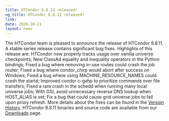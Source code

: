 ```yaml
---
title: HTCondor 8.8.11 released!
og_title: HTCondor 8.8.11 released!
link: 
date: 2020-10-21
layout: news
---
```


The HTCondor team is pleased to announce the release of HTCondor 8.8.11. A stable series release contains significant bug fixes.  Highlights of this release are: HTCondor now properly tracks usage over vanilla universe checkpoints; New ClassAd equality and inequality operators in the Python bindings; Fixed a bug where removing in-use routes could crash the job router; Fixed a bug where condor_chirp would abort after success on Windows; Fixed a bug where using MACHINE_RESOURCE_NAMES could crash the startd; Improved condor c-gahp to prioritize commands over file transfers; Fixed a rare crash in the schedd when running many local universe jobs; With GSI, avoid unnecessary reverse DNS lookup when HOST_ALIAS is set; Fix a bug that could cause grid universe jobs to fail upon proxy refresh.  More details about the fixes can be found in the <a href="https://htcondor.readthedocs.io/en/v8_8/version-history/stable-release-series-88.html#version-8-8-11"> Version History</a>.  HTCondor 8.8.11 binaries and source code are available from our <a href="http://htcondor.org/downloads/">Downloads</a> page. 
